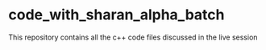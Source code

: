 # code_with_sharan_alpha_batch
This repository contains all the c++ code files discussed in the live session
